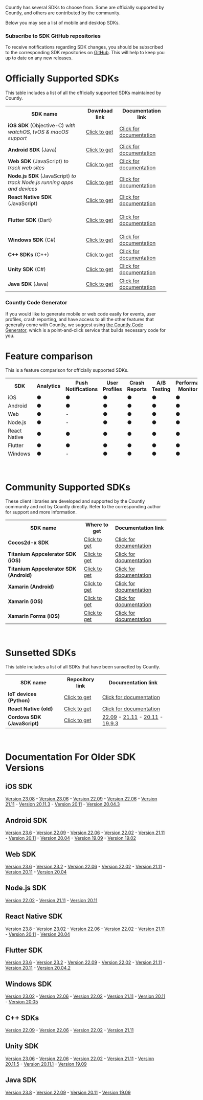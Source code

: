 <p>
  <span style="font-weight: 400;">Countly has several SDKs to choose from. Some are officially supported by Countly, and others are contributed by the community.</span>
</p>
<p>
  <span style="font-weight: 400;">Below you may see a list of mobile and desktop SDKs.</span>
</p>
<div class="callout callout--info">
  <h3 id="h_01H9QCP8G5XEZFKXAFSTECCDWD" class="callout__title">Subscribe to SDK GitHub repositories</h3>
  <p>
    To receive notifications regarding SDK changes, you should be subscribed
    to the corresponding SDK repositories on
    <a href="http://github.com/countly">GitHub</a>. This will help to keep you
    up to date on any new releases.
  </p>
</div>
<h1 id="h_01H9QCP8G5Y9PZJGERZ4XWYDY9">Officially Supported SDKs</h1>
<p>
  <span style="font-weight: 400;">This table includes a list of all the officially supported SDKs maintained by Countly.</span>
</p>
<table>
  <tbody>
    <tr>
      <th>SDK name</th>
      <th>Download link</th>
      <th>Documentation link</th>
    </tr>
    <tr>
      <td>
        <strong>iOS SDK</strong> (Objective-C)
        <em>with watchOS, tvOS &amp; macOS support</em>
      </td>
      <td>
        <a href="https://github.com/Countly/countly-sdk-ios">Click to get</a>
      </td>
      <td>
        <a href="https://support.count.ly/hc/en-us/articles/360037753511-iOS-watchOS-tvOS-macOS">Click for documentation</a>
      </td>
    </tr>
    <tr>
      <td>
        <strong>Android SDK</strong> (Java)
      </td>
      <td>
        <a href="https://github.com/Countly/countly-sdk-android">Click to get</a>
      </td>
      <td>
        <a href="https://support.count.ly/hc/en-us/articles/360037754031-Android-SDK" target="_blank" rel="noopener">Click for documentation</a>
      </td>
    </tr>
    <tr>
      <td>
        <strong>Web SDK</strong> (JavaScript) <em>to track web sites</em>
      </td>
      <td>
        <a href="https://github.com/Countly/countly-sdk-web">Click to get</a>
      </td>
      <td>
        <a href="https://support.count.ly/hc/en-us/articles/360037441932-Web-analytics-JavaScript-" target="_blank" rel="noopener">Click for documentation</a>
      </td>
    </tr>
    <tr>
      <td>
        <strong>Node.js SDK</strong> (JavaScript)
        <em>to track Node.js running apps and devices</em>
      </td>
      <td>
        <a href="https://github.com/Countly/countly-sdk-nodejs">Click to get</a>
      </td>
      <td>
        <a href="https://support.count.ly/hc/en-us/articles/360037442892-NodeJS" target="_blank" rel="noopener">Click for documentation</a>
      </td>
    </tr>
    <tr>
      <td>
        <strong>React Native SDK</strong> (JavaScript)
      </td>
      <td>
        <a href="https://github.com/Countly/countly-sdk-react-native-bridge">Click to get</a>
      </td>
      <td>
        <a href="https://support.count.ly/hc/en-us/articles/360037813231-React-Native-Bridge-" target="_blank" rel="noopener">Click for documentation</a>
      </td>
    </tr>
    <tr>
      <td>
        <strong>Flutter SDK</strong> (Dart)
      </td>
      <td>
        <a href="https://github.com/Countly/countly-sdk-flutter-bridge" target="_blank" rel="noopener">Click to get</a>
      </td>
      <td>
        <p>
          <a href="https://support.count.ly/hc/en-us/articles/360037944212-Flutter" target="_blank" rel="noopener">Click for documentation</a>
        </p>
      </td>
    </tr>
    <tr>
      <td>
        <strong>Windows SDK</strong> (C#)
      </td>
      <td>
        <a href="https://github.com/Countly/countly-sdk-windows">Click to get</a>
      </td>
      <td>
        <a href="https://support.count.ly/hc/en-us/articles/360037754691-Windows" target="_blank" rel="noopener">Click for documentation</a>
      </td>
    </tr>
    <tr>
      <td>
        <strong>C++ SDKs</strong> (C++)
      </td>
      <td>
        <a href="http://github.com/countly/countly-sdk-cpp">Click to get</a>
      </td>
      <td>
        <a href="http://github.com/countly/countly-sdk-cpp">Click for documentation</a>
      </td>
    </tr>
    <tr>
      <td>
        <strong>Unity SDK</strong> (C#)
      </td>
      <td>
        <a href="http://github.com/countly/countly-sdk-unity">Click to get</a>
      </td>
      <td>
        <a href="https://support.count.ly/hc/en-us/articles/360037813851-Unity">Click for documentation</a>
      </td>
    </tr>
    <tr>
      <td>
        <strong>Java SDK </strong>(Java)
      </td>
      <td>
        <a href="https://github.com/Countly/countly-sdk-java" target="_blank" rel="noopener">Click to get</a>
      </td>
      <td>
        <a href="https://support.count.ly/hc/en-us/articles/360037813891-Java" target="_blank" rel="noopener">Click for documentation</a>
      </td>
    </tr>
  </tbody>
</table>
<div class="callout callout--info">
  <h3 id="h_01H9QCP8G5N0RHTYQGCFC86B27" class="callout__title">Countly Code Generator</h3>
  <p>
    If you would like to generate mobile or web code easily for events, user
    profiles, crash reporting, and have access to all the other features that
    generally come with Countly, we suggest using
    <a href="http://code.count.ly">the Countly Code Generator</a>, which is a
    point-and-click service that builds necessary code for you.
  </p>
</div>
<h1 id="h_01H9QCP8G52MSJGQZCFGV0HMWM">Feature comparison</h1>
<p>This is a feature comparison for officially supported SDKs.</p>
<table style="height: 252px; width: 601px;">
  <tbody>
    <tr style="height: 44px;">
      <th style="width: 143.137px; height: 44px;">SDK</th>
      <th class="wysiwyg-text-align-center" style="width: 71.8px; height: 44px;">Analytics</th>
      <th class="wysiwyg-text-align-center" style="width: 99.975px; height: 44px;">Push Notifications</th>
      <th class="wysiwyg-text-align-center" style="width: 59.925px; height: 44px;">User Profiles</th>
      <th class="wysiwyg-text-align-center" style="width: 61.3px; height: 44px;">Crash Reports</th>
      <th class="wysiwyg-text-align-center" style="width: 58.075px; height: 44px;">A/B Testing</th>
      <th class="wysiwyg-text-align-center" style="width: 100.675px; height: 44px;">Performance Monitoring</th>
      <th class="wysiwyg-text-align-center" style="width: 74.2625px; height: 44px;">Feedback widgets</th>
    </tr>
    <tr style="height: 22px;">
      <td style="width: 135.137px; height: 22px;">iOS</td>
      <td class="wysiwyg-text-align-center" style="width: 63.8px; height: 22px;">
        <span class="wysiwyg-color-green110 wysiwyg-font-size-x-large">●</span>
      </td>
      <td class="wysiwyg-text-align-center" style="width: 91.975px; height: 22px;">
        <span class="wysiwyg-color-green110 wysiwyg-font-size-x-large">●</span>
      </td>
      <td class="wysiwyg-text-align-center" style="width: 51.925px; height: 22px;">
        <span class="wysiwyg-color-green110 wysiwyg-font-size-x-large">●</span>
      </td>
      <td class="wysiwyg-text-align-center" style="width: 53.3px; height: 22px;">
        <span class="wysiwyg-color-green110 wysiwyg-font-size-x-large">●</span>
      </td>
      <td class="wysiwyg-text-align-center" style="width: 50.075px; height: 22px;">
        <span class="wysiwyg-color-green110 wysiwyg-font-size-x-large">●</span>
      </td>
      <td class="wysiwyg-text-align-center" style="width: 92.675px; height: 22px;">
        <span class="wysiwyg-color-green110 wysiwyg-font-size-x-large">●</span>
      </td>
      <td class="wysiwyg-text-align-center" style="width: 66.2625px; height: 22px;">
        <span class="wysiwyg-color-green110 wysiwyg-font-size-x-large">●</span>
      </td>
    </tr>
    <tr style="height: 22px;">
      <td style="width: 135.137px; height: 22px;">Android</td>
      <td class="wysiwyg-text-align-center" style="width: 63.8px; height: 22px;">
        <span class="wysiwyg-color-green110 wysiwyg-font-size-x-large">●</span>
      </td>
      <td class="wysiwyg-text-align-center" style="width: 91.975px; height: 22px;">
        <span class="wysiwyg-color-green110 wysiwyg-font-size-x-large">●</span>
      </td>
      <td class="wysiwyg-text-align-center" style="width: 51.925px; height: 22px;">
        <span class="wysiwyg-color-green110 wysiwyg-font-size-x-large">●</span>
      </td>
      <td class="wysiwyg-text-align-center" style="width: 53.3px; height: 22px;">
        <span class="wysiwyg-color-green110 wysiwyg-font-size-x-large">●</span>
      </td>
      <td class="wysiwyg-text-align-center" style="width: 50.075px; height: 22px;">
        <span class="wysiwyg-color-green110 wysiwyg-font-size-x-large">●</span>
      </td>
      <td class="wysiwyg-text-align-center" style="width: 92.675px; height: 22px;">
        <span class="wysiwyg-color-green110 wysiwyg-font-size-x-large">●</span>
      </td>
      <td class="wysiwyg-text-align-center" style="width: 66.2625px; height: 22px;">
        <span class="wysiwyg-color-green110 wysiwyg-font-size-x-large">●</span>
      </td>
    </tr>
    <tr style="height: 22px;">
      <td style="width: 135.137px; height: 22px;">Web</td>
      <td class="wysiwyg-text-align-center" style="width: 63.8px; height: 22px;">
        <span class="wysiwyg-color-green110 wysiwyg-font-size-x-large">●</span>
      </td>
      <td class="wysiwyg-text-align-center" style="width: 91.975px; height: 22px;">-</td>
      <td class="wysiwyg-text-align-center" style="width: 51.925px; height: 22px;">
        <span class="wysiwyg-color-green110 wysiwyg-font-size-x-large">●</span>
      </td>
      <td class="wysiwyg-text-align-center" style="width: 53.3px; height: 22px;">
        <span class="wysiwyg-color-green110 wysiwyg-font-size-x-large">●</span>
      </td>
      <td class="wysiwyg-text-align-center" style="width: 50.075px; height: 22px;">
        <span class="wysiwyg-color-green110 wysiwyg-font-size-x-large">●</span>
      </td>
      <td class="wysiwyg-text-align-center" style="width: 92.675px; height: 22px;">
        <span class="wysiwyg-color-green110 wysiwyg-font-size-x-large">●</span>
      </td>
      <td class="wysiwyg-text-align-center" style="width: 66.2625px; height: 22px;">
        <span class="wysiwyg-color-green110 wysiwyg-font-size-x-large">●</span>
      </td>
    </tr>
    <tr style="height: 22px;">
      <td style="width: 135.137px; height: 22px;">Node.js</td>
      <td class="wysiwyg-text-align-center" style="width: 63.8px; height: 22px;">
        <span class="wysiwyg-color-green110 wysiwyg-font-size-x-large">●</span>
      </td>
      <td class="wysiwyg-text-align-center" style="width: 91.975px; height: 22px;">-</td>
      <td class="wysiwyg-text-align-center" style="width: 51.925px; height: 22px;">
        <span class="wysiwyg-color-green110 wysiwyg-font-size-x-large">●</span>
      </td>
      <td class="wysiwyg-text-align-center" style="width: 53.3px; height: 22px;">
        <span class="wysiwyg-color-green110 wysiwyg-font-size-x-large">●</span>
      </td>
      <td class="wysiwyg-text-align-center" style="width: 50.075px; height: 22px;">
        <span class="wysiwyg-color-green110 wysiwyg-font-size-x-large">●</span>
      </td>
      <td class="wysiwyg-text-align-center" style="width: 92.675px; height: 22px;">
        <span class="wysiwyg-color-green110 wysiwyg-font-size-x-large">●</span>
      </td>
      <td class="wysiwyg-text-align-center" style="width: 66.2625px; height: 22px;">-</td>
    </tr>
    <tr style="height: 22px;">
      <td style="width: 135.137px; height: 22px;">React Native</td>
      <td class="wysiwyg-text-align-center" style="width: 63.8px; height: 22px;">
        <span class="wysiwyg-color-green110 wysiwyg-font-size-x-large">●</span>
      </td>
      <td class="wysiwyg-text-align-center" style="width: 91.975px; height: 22px;">
        <span class="wysiwyg-color-green110 wysiwyg-font-size-x-large">●</span>
      </td>
      <td class="wysiwyg-text-align-center" style="width: 51.925px; height: 22px;">
        <span class="wysiwyg-color-green110 wysiwyg-font-size-x-large">●</span>
      </td>
      <td class="wysiwyg-text-align-center" style="width: 53.3px; height: 22px;">
        <span class="wysiwyg-color-green110 wysiwyg-font-size-x-large">●</span>
      </td>
      <td class="wysiwyg-text-align-center" style="width: 50.075px; height: 22px;">
        <span class="wysiwyg-color-green110 wysiwyg-font-size-x-large">●</span>
      </td>
      <td class="wysiwyg-text-align-center" style="width: 92.675px; height: 22px;">
        <span class="wysiwyg-color-green110 wysiwyg-font-size-x-large">●</span>
      </td>
      <td class="wysiwyg-text-align-center" style="width: 66.2625px; height: 22px;">
        <span class="wysiwyg-color-green110 wysiwyg-font-size-x-large">●</span>
      </td>
    </tr>
    <tr style="height: 22px;">
      <td style="width: 135.137px; height: 22px;">Flutter</td>
      <td class="wysiwyg-text-align-center" style="width: 63.8px; height: 22px;">
        <span class="wysiwyg-color-green110 wysiwyg-font-size-x-large">●</span>
      </td>
      <td class="wysiwyg-text-align-center" style="width: 91.975px; height: 22px;">
        <span class="wysiwyg-color-green110 wysiwyg-font-size-x-large">●</span>
      </td>
      <td class="wysiwyg-text-align-center" style="width: 51.925px; height: 22px;">
        <span class="wysiwyg-color-green110 wysiwyg-font-size-x-large">●</span>
      </td>
      <td class="wysiwyg-text-align-center" style="width: 53.3px; height: 22px;">
        <span class="wysiwyg-color-green110 wysiwyg-font-size-x-large">●</span>
      </td>
      <td class="wysiwyg-text-align-center" style="width: 50.075px; height: 22px;">
        <span class="wysiwyg-color-green110 wysiwyg-font-size-x-large">●</span>
      </td>
      <td class="wysiwyg-text-align-center" style="width: 92.675px; height: 22px;">
        <span class="wysiwyg-color-green110 wysiwyg-font-size-x-large">●</span>
      </td>
      <td class="wysiwyg-text-align-center" style="width: 66.2625px; height: 22px;">
        <span class="wysiwyg-color-green110 wysiwyg-font-size-x-large">●</span>
      </td>
    </tr>
    <tr style="height: 22px;">
      <td style="width: 135.137px; height: 22px;">Windows&nbsp;</td>
      <td class="wysiwyg-text-align-center" style="width: 63.8px; height: 22px;">
        <span class="wysiwyg-color-green110 wysiwyg-font-size-x-large">●</span>
      </td>
      <td class="wysiwyg-text-align-center" style="width: 91.975px; height: 22px;">-</td>
      <td class="wysiwyg-text-align-center" style="width: 51.925px; height: 22px;">
        <span class="wysiwyg-color-green110 wysiwyg-font-size-x-large">●</span>
      </td>
      <td class="wysiwyg-text-align-center" style="width: 53.3px; height: 22px;">
        <span class="wysiwyg-color-green110 wysiwyg-font-size-x-large">●</span>
      </td>
      <td class="wysiwyg-text-align-center" style="width: 50.075px; height: 22px;">
        <span class="wysiwyg-font-size-x-large wysiwyg-color-red110">●</span>
      </td>
      <td class="wysiwyg-text-align-center" style="width: 92.675px; height: 22px;">
        <span class="wysiwyg-font-size-x-large wysiwyg-color-red110">●</span>
      </td>
      <td class="wysiwyg-text-align-center" style="width: 66.2625px; height: 22px;">
        <span class="wysiwyg-font-size-x-large wysiwyg-color-red110">●</span>
      </td>
    </tr>
    <tr style="height: 22px;">
      <td style="width: 135.137px; height: 22px;">C++</td>
      <td class="wysiwyg-text-align-center" style="width: 63.8px; height: 22px;">
        <span class="wysiwyg-color-green110 wysiwyg-font-size-x-large">●</span>
      </td>
      <td class="wysiwyg-text-align-center" style="width: 91.975px; height: 22px;">-</td>
      <td class="wysiwyg-text-align-center" style="width: 51.925px; height: 22px;">
        <span class="wysiwyg-color-green110 wysiwyg-font-size-x-large">●</span>
      </td>
      <td class="wysiwyg-text-align-center" style="width: 53.3px; height: 22px;">
        <span class="wysiwyg-font-size-x-large wysiwyg-color-red110">●</span>
      </td>
      <td class="wysiwyg-text-align-center" style="width: 50.075px; height: 22px;">
        <span class="wysiwyg-color-green110 wysiwyg-font-size-x-large">●</span>
      </td>
      <td class="wysiwyg-text-align-center" style="width: 92.675px; height: 22px;">
        <span class="wysiwyg-font-size-x-large wysiwyg-color-red110">●</span>
      </td>
      <td class="wysiwyg-text-align-center" style="width: 66.2625px; height: 22px;">
        <span class="wysiwyg-font-size-x-large wysiwyg-color-red110">●</span>
      </td>
    </tr>
    <tr style="height: 10px;">
      <td style="width: 135.137px; height: 10px;">Unity</td>
      <td class="wysiwyg-text-align-center" style="width: 63.8px; height: 10px;">
        <span class="wysiwyg-color-green110 wysiwyg-font-size-x-large">●</span>
      </td>
      <td class="wysiwyg-text-align-center" style="width: 91.975px; height: 10px;">
        <span class="wysiwyg-color-green110 wysiwyg-font-size-x-large">●</span>
      </td>
      <td class="wysiwyg-text-align-center" style="width: 51.925px; height: 10px;">
        <span class="wysiwyg-color-green110 wysiwyg-font-size-x-large">●</span>
      </td>
      <td class="wysiwyg-text-align-center" style="width: 53.3px; height: 10px;">
        <span class="wysiwyg-color-green110 wysiwyg-font-size-x-large">●</span>
      </td>
      <td class="wysiwyg-text-align-center" style="width: 50.075px; height: 10px;">
        <span class="wysiwyg-color-green110 wysiwyg-font-size-x-large">●</span>
      </td>
      <td class="wysiwyg-text-align-center" style="width: 92.675px; height: 10px;">
        <span class="wysiwyg-font-size-x-large wysiwyg-color-red110">●</span>
      </td>
      <td class="wysiwyg-text-align-center" style="width: 66.2625px; height: 10px;">
        <span class="wysiwyg-font-size-x-large wysiwyg-color-red110">●</span>
      </td>
    </tr>
    <tr>
      <td style="width: 135.137px;">Java</td>
      <td class="wysiwyg-text-align-center" style="width: 63.8px;">
        <span class="wysiwyg-color-green110 wysiwyg-font-size-x-large">●</span>
      </td>
      <td class="wysiwyg-text-align-center" style="width: 91.975px; height: 22px;">-</td>
      <td class="wysiwyg-text-align-center" style="width: 51.925px;">
        <span class="wysiwyg-color-green110 wysiwyg-font-size-x-large">●</span>
      </td>
      <td class="wysiwyg-text-align-center" style="width: 53.3px;">
        <span class="wysiwyg-color-green110 wysiwyg-font-size-x-large">●</span>
      </td>
      <td class="wysiwyg-text-align-center" style="width: 50.075px;">
        <span class="wysiwyg-color-green110 wysiwyg-font-size-x-large">●</span>
      </td>
      <td class="wysiwyg-text-align-center" style="width: 92.675px;">
        <span class="wysiwyg-font-size-x-large wysiwyg-color-red110">●</span>
      </td>
      <td class="wysiwyg-text-align-center" style="width: 66.2625px;">
        <span class="wysiwyg-color-green110 wysiwyg-font-size-x-large">●</span>
      </td>
    </tr>
  </tbody>
</table>
<p>&nbsp;</p>
<!--Added for better spacing-->
<h1 id="h_01H9QCP8G6Z1ACAFCM1FVHC033">Community Supported SDKs</h1>
<p>
  <span>These client libraries are developed and supported by the Countly community and not by Countly directly. Refer to the corresponding author for support and more information.</span>
</p>
<table>
  <tbody>
    <tr>
      <th style="width: 302.641px;">SDK name</th>
      <th style="width: 102.359px;">Where to get</th>
      <th style="width: 175.109px;">Documentation link</th>
    </tr>
    <tr>
      <td style="width: 294.641px;">
        <strong>Cocos2d-x SDK</strong>
      </td>
      <td style="width: 94.3594px;">
        <a href="https://github.com/shadow0162/countly-sdk-cocos2d-x" target="_blank" rel="noopener">Click to get</a>
      </td>
      <td style="width: 167.109px;">
        <a href="https://support.count.ly/hc/en-us/articles/360038883751-Cocos2d-x" target="_blank" rel="noopener">Click for documentation</a>
      </td>
    </tr>
    <tr>
      <td style="width: 294.641px;">
        <strong>Titanium Appcelerator SDK (iOS)</strong>
      </td>
      <td style="width: 94.3594px;">
        <a href="https://github.com/dieskim/countly-sdk-appcelerator-titanium-ios" target="_blank" rel="noopener">Click to get</a>
      </td>
      <td style="width: 167.109px;">
        <a href="https://github.com/dieskim/countly-sdk-appcelerator-titanium-ios#readme" target="_blank" rel="noopener">Click for documentation</a>
      </td>
    </tr>
    <tr>
      <td style="width: 294.641px;">
        <strong>Titanium Appcelerator SDK (Android)</strong>
      </td>
      <td style="width: 94.3594px;">
        <a href="https://github.com/dieskim/countly-sdk-appcelerator-titanium-android" target="_blank" rel="noopener">Click to get</a>
      </td>
      <td style="width: 167.109px;">
        <a href="https://github.com/dieskim/countly-sdk-appcelerator-titanium-android#readme" target="_blank" rel="noopener">Click for documentation</a>
      </td>
    </tr>
    <tr>
      <td style="width: 294.641px;">
        <strong>Xamarin (Android)</strong>
      </td>
      <td style="width: 94.3594px;">
        <a href="https://www.nuget.org/packages?q=countly" target="_blank" rel="noopener">Click to get</a>
      </td>
      <td style="width: 167.109px;">
        <a href="https://support.count.ly/hc/en-us/articles/360037813691-Xamarin-Android-" target="_blank" rel="noopener">Click for documentation</a>
      </td>
    </tr>
    <tr>
      <td style="width: 294.641px;">
        <strong>Xamarin (iOS)</strong>
      </td>
      <td style="width: 94.3594px;">
        <a href="https://www.nuget.org/packages?q=countly" target="_blank" rel="noopener">Click to get</a>
      </td>
      <td style="width: 167.109px;">
        <a href="https://support.count.ly/hc/en-us/articles/360037443392-Xamarin-iOS" target="_blank" rel="noopener">Click for documentation</a>
      </td>
    </tr>
    <tr>
      <td style="width: 294.641px;">
        <strong>Xamarin Forms (iOS)</strong>
      </td>
      <td style="width: 94.3594px;">
        <a href="https://www.nuget.org/packages?q=countly" target="_blank" rel="noopener">Click to get</a>
      </td>
      <td style="width: 167.109px;">
        <a href="https://support.count.ly/hc/en-us/articles/360037813331-Xamarin-Forms-iOS-" target="_blank" rel="noopener">Click for documentation</a>
      </td>
    </tr>
  </tbody>
</table>
<p>&nbsp;</p>
<!--Added for better spacing-->
<h1 id="h_01H9QCP8G7TB440TY569TKZRMG">Sunsetted SDKs</h1>
<p>
  <span style="font-weight: 400;">This table includes a list of all SDKs that have been sunsetted by Countly.</span>
</p>
<table>
  <tbody>
    <tr>
      <th>SDK name</th>
      <th>Repository link</th>
      <th>Documentation link</th>
    </tr>
    <tr>
      <td>
        <strong>IoT devices (Python)</strong>
      </td>
      <td>
        <a href="https://github.com/Countly/countly-sdk-iot-python" target="_blank" rel="noopener">Click to get</a>
      </td>
      <td>
        <a href="https://support.count.ly/hc/en-us/articles/360037442772-IoT-devices-Python-" target="_blank" rel="noopener">Click for documentation</a>
      </td>
    </tr>
    <tr>
      <td>
        <strong>React Native (old)</strong>
      </td>
      <td>
        <a href="https://github.com/Countly/countly-sdk-react-native" target="_blank" rel="noopener">Click to get</a>
      </td>
      <td>
        <a href="https://support.count.ly/hc/en-us/articles/360037443012-React-Native-unmaintained-" target="_blank" rel="noopener">Click for documentation</a>
      </td>
    </tr>
    <tr>
      <td>
        <strong>Cordova SDK (JavaScript)</strong>
      </td>
      <td>
        <a href="https://github.com/Countly/countly-sdk-cordova" target="_blank" rel="noopener">Click to get</a>
      </td>
      <td>
        <a href="https://support.count.ly/hc/en-us/articles/360037813011-Cordova" target="_blank" rel="noopener">22.09</a>
        -
        <a href="https://support.count.ly/hc/en-us/articles/15669961053721" target="_blank" rel="noopener">21.11</a>
        -
        <a href="https://support.count.ly/hc/en-us/articles/7019114935961" target="_blank" rel="noopener">20.11</a>
        -
        <a href="https://support.count.ly/hc/en-us/articles/900004883663" target="_blank" rel="noopener">19.9.3</a>
      </td>
    </tr>
  </tbody>
</table>
<p>&nbsp;</p>
<!--Added for better spacing-->
<h1 id="h_01H9QCP8G72897X5YK7YMZAZ8K">Documentation For Older SDK Versions</h1>
<h2 id="h_01H9QCP8G7Y97Y1T51TGGNDMNP">iOS SDK</h2>
<p>
  <a href="/hc/en-us/articles/26447578557465" target="_blank" rel="noopener">Version 23.08</a>
  -
  <a href="/hc/en-us/articles/23224275572121" target="_blank" rel="noopener">Version 23.06</a>
  -
  <a href="https://support.count.ly/hc/en-us/articles/15917842316313" target="_blank" rel="noopener">Version 22.09</a>
  -
  <a href="https://support.count.ly/hc/en-us/articles/13896615805337" target="_blank" rel="noopener">Version 22.06</a>
  -
  <a href="https://support.count.ly/hc/en-us/articles/10017895289625" target="_blank" rel="noopener">Version 21.11</a>
  -
  <a href="https://support.count.ly/hc/en-us/articles/4410229126809" target="_blank" rel="noopener">Version 20.11.3</a>
  -
  <a href="https://support.count.ly/hc/en-us/articles/900004099706" target="_blank" rel="noopener">Version 20.11</a>
  -
  <a href="https://support.count.ly/hc/en-us/articles/900004398263" target="_blank" rel="noopener">Version 20.04.3</a>
</p>
<h2 id="h_01H9QCP8G73H5RWXFK9P9W6F7Q">Android SDK</h2>
<p>
  <a href="/hc/en-us/articles/23228065459353" target="_self" rel="undefined">Version 23.6</a>
  -
  <a href="/hc/en-us/articles/20128936020633" target="_self" rel="undefined">Version 22.09</a>
  -
  <a href="https://support.count.ly/hc/en-us/articles/15806696414745" target="_self" rel="undefined">Version 22.06</a>
  -
  <a href="https://support.count.ly/hc/en-us/articles/11104014467737" target="_blank" rel="noopener">Version 22.02</a>
  -
  <a href="https://support.count.ly/hc/en-us/articles/11104063417241" target="_blank" rel="noopener">Version 21.11</a>
  -
  <a href="https://support.count.ly/hc/en-us/articles/4409196247065" target="_blank" rel="noopener">Version 20.11</a>
  -
  <a href="https://support.count.ly/hc/en-us/articles/900004313263" target="_blank" rel="noopener">Version 20.04</a>
  -
  <a href="https://support.count.ly/hc/en-us/articles/360038978452" target="_blank" rel="noopener">Version 19.09</a>
  -
  <a href="https://support.count.ly/hc/en-us/articles/360038842151-Android-SDK-19-02-" target="_blank" rel="noopener">Version 19.02</a>
</p>
<h2 id="h_01H9QCP8G7V4S0SS317HRT5XN8">Web SDK</h2>
<p>
  <a href="https://support.count.ly/hc/en-us/articles/26125729715737" target="_blank" rel="noopener">Version 23.6</a>
  -
  <a href="https://support.count.ly/hc/en-us/articles/21184260797721" target="_blank" rel="noopener">Version 23.2</a>
  -
  <a href="https://support.count.ly/hc/en-us/articles/16640702657817" target="_blank" rel="noopener">Version 22.06</a>
  -
  <a href="https://support.count.ly/hc/en-us/articles/8911877681945" target="_blank" rel="noopener">Version 22.02</a>
  -
  <a href="https://support.count.ly/hc/en-us/articles/6195638333593" target="_blank" rel="noopener">Version 21.11</a>
  -
  <a href="https://support.count.ly/hc/en-us/articles/4408793793689" target="_blank" rel="noopener">Version 20.11</a>
  -
  <a href="https://support.count.ly/hc/en-us/articles/900003463646" target="_blank" rel="noopener">Version 20.04</a>
</p>
<h2 id="h_01H9QCP8G7S1YR45QYHX6DQJ4D">Node.js SDK</h2>
<p>
  <a href="https://support.count.ly/hc/en-us/articles/13579891019929" target="_blank" rel="noopener">Version 22.02</a>
  -
  <a href="https://support.count.ly/hc/en-us/articles/6577856570137" target="_blank" rel="noopener">Version 21.11</a>
  -
  <a href="https://support.count.ly/hc/en-us/articles/4410672825881" target="_blank" rel="noopener">Version 20.11</a>
</p>
<h2 id="h_01H9QCP8G7F8Y2PP937KS4DQE2">React Native SDK</h2>
<p>
  <a href="https://support.count.ly/hc/en-us/articles/25329719573017" target="_blank" rel="noopener">Version 23.8</a>
  -
  <a href="https://support.count.ly/hc/en-us/articles/23707508848025" target="_blank" rel="noopener">Version 23.02</a>
  -
  <a href="https://support.count.ly/hc/en-us/articles/17931615262745" target="_blank" rel="noopener">Version 22.06</a>
  -
  <a href="https://support.count.ly/hc/en-us/articles/11734029520665" target="_blank" rel="noopener">Version 22.02</a>
  -
  <a href="https://support.count.ly/hc/en-us/articles/6116239554841" target="_blank" rel="noopener">Version 21.11</a>
  -
  <a href="https://support.count.ly/hc/en-us/articles/6505713479577" target="_blank" rel="noopener">Version 20.11</a>
  -
  <a href="https://support.count.ly/hc/en-us/articles/900003765726" target="_blank" rel="noopener">Version 20.04</a>
</p>
<h2 id="h_01H9QCP8G768WD943FT6WS38TH">Flutter SDK</h2>
<p>
  <a href="https://support.count.ly/hc/en-us/articles/22712581413273" target="_blank" rel="noopener">Version 23.6</a>
  -
  <a href="/hc/en-us/articles/20143743115801" target="_blank" rel="noopener">Version 23.2</a>
  -
  <a href="https://support.count.ly/hc/en-us/articles/15911643081369" target="_blank" rel="noopener">Version 22.09</a>
  -
  <a href="https://support.count.ly/hc/en-us/articles/15911440344601" target="_blank" rel="noopener">Version 22.02</a>
  -
  <a href="https://support.count.ly/hc/en-us/articles/9667091699097" target="_blank" rel="noopener">Version 21.11</a>
  -
  <a href="https://support.count.ly/hc/en-us/articles/4409295642137" target="_blank" rel="noopener">Version 20.11</a>
  -
  <a href="https://support.count.ly/hc/en-us/articles/900005264923" target="_blank" rel="noopener">Version 20.04.2</a>
</p>
<h2 id="h_01H9QCP8G8HMBBT2NPHFJPJ3KX">Windows SDK</h2>
<p>
  <a href="https://support.count.ly/hc/en-us/articles/26360970027033" target="_blank" rel="noopener">Version 23.02</a>
  -
  <a href="https://support.count.ly/hc/en-us/articles/19142855719705" target="_blank" rel="noopener">Version 22.06</a>
  -
  <a href="https://support.count.ly/hc/en-us/articles/13579863428377" target="_blank" rel="noopener">Version 22.02</a>
  -
  <a href="https://support.count.ly/hc/en-us/articles/11428429151513" target="_blank" rel="noopener">Version 21.11</a>
  -
  <a href="https://support.count.ly/hc/en-us/articles/4413138651161" target="_blank" rel="noopener">Version 20.11</a>
  -
  <a href="https://support.count.ly/hc/en-us/articles/4403584269593" target="_blank" rel="noopener">Version 20.05</a>
</p>
<h2 id="h_01H9QCP8G88SRA8VHG55Z077GD">C++ SDKs</h2>
<p>
  <a href="https://support.count.ly/hc/en-us/articles/18695404412185" target="_blank" rel="noopener">Version 22.09</a>
  -
  <a href="https://support.count.ly/hc/en-us/articles/16413408161817" target="_blank" rel="noopener">Version 22.06</a>
  -
  <a href="https://support.count.ly/hc/en-us/articles/10317667908889" target="_blank" rel="noopener">Version 22.02</a>
  -
  <a href="https://support.count.ly/hc/en-us/articles/9665186961945" target="_blank" rel="noopener">Version 21.11</a>
</p>
<h2 id="h_01H9QCP8G8GY2M2KEKK3CSKY3F">Unity SDK</h2>
<p>
  <a href="https://support.count.ly/hc/en-us/articles/26399466138905" target="_blank" rel="noopener">Version 23.06</a>
  -
  <a href="https://support.count.ly/hc/en-us/articles/23969854903961" target="_blank" rel="noopener">Version 22.06</a>
  -
  <a href="https://support.count.ly/hc/en-us/articles/13578391556121" target="_blank" rel="noopener">Version 22.02</a>
  -
  <a href="https://support.count.ly/hc/en-us/articles/7518482784409" target="_blank" rel="noopener">Version 21.11</a>
  -
  <a href="https://support.count.ly/hc/en-us/articles/4410908291737" target="_blank" rel="noopener">Version 20.11.5</a>
  -
  <a href="https://support.count.ly/hc/en-us/articles/900007764903" target="_blank" rel="noopener">Version 20.11.1</a>
  -
  <a href="https://support.count.ly/hc/en-us/articles/900002413783" target="_blank" rel="noopener">Version 19.09</a>
</p>
<h2 id="h_01H9QCP8G8QD0W9EMHT11F2N8P">Java SDK</h2>
<p>
  <a href="/hc/en-us/articles/25060385136921" target="_blank" rel="noopener">Version 23.8</a>
  -
  <a href="https://support.count.ly/hc/en-us/articles/23736736982425/" target="_blank" rel="noopener">Version 22.09</a>
  -
  <a href="https://support.count.ly/hc/en-us/articles/16286959845145" target="_blank" rel="noopener">Version 20.11</a>
  -
  <a href="https://support.count.ly/hc/en-us/articles/4404187501465" target="_blank" rel="noopener">Version 19.09</a>
</p>